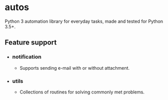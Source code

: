 # autos
Python 3 automation library for everyday tasks, made and tested for Python 3.5+.


## Feature support

- ### notification
  - Supports sending e-mail with or without attachment.

- ### utils
  - Collections of routines for solving commonly met problems.
